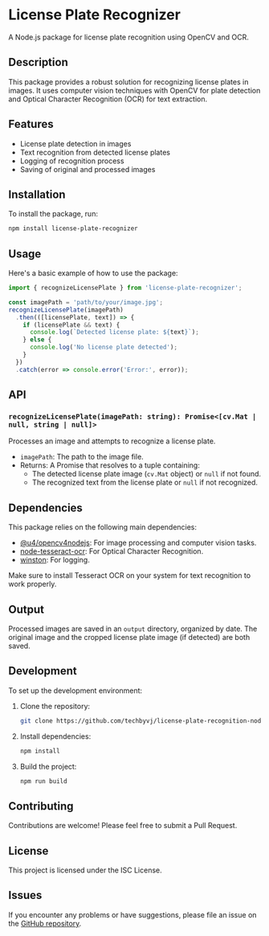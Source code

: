 # License Plate Recognizer

A Node.js package for license plate recognition using OpenCV and OCR.

## Description

This package provides a robust solution for recognizing license plates in images. It uses computer vision techniques with OpenCV for plate detection and Optical Character Recognition (OCR) for text extraction.

## Features

- License plate detection in images
- Text recognition from detected license plates
- Logging of recognition process
- Saving of original and processed images

## Installation

To install the package, run:

```bash
npm install license-plate-recognizer
```

## Usage

Here's a basic example of how to use the package:

```typescript
import { recognizeLicensePlate } from 'license-plate-recognizer';

const imagePath = 'path/to/your/image.jpg';
recognizeLicensePlate(imagePath)
  .then(([licensePlate, text]) => {
    if (licensePlate && text) {
      console.log(`Detected license plate: ${text}`);
    } else {
      console.log('No license plate detected');
    }
  })
  .catch(error => console.error('Error:', error));
```

## API

### `recognizeLicensePlate(imagePath: string): Promise<[cv.Mat | null, string | null]>`

Processes an image and attempts to recognize a license plate.

- `imagePath`: The path to the image file.
- Returns: A Promise that resolves to a tuple containing:
  - The detected license plate image (`cv.Mat` object) or `null` if not found.
  - The recognized text from the license plate or `null` if not recognized.

## Dependencies

This package relies on the following main dependencies:

- [@u4/opencv4nodejs](https://www.npmjs.com/package/@u4/opencv4nodejs): For image processing and computer vision tasks.
- [node-tesseract-ocr](https://www.npmjs.com/package/node-tesseract-ocr): For Optical Character Recognition.
- [winston](https://www.npmjs.com/package/winston): For logging.

Make sure to install Tesseract OCR on your system for text recognition to work properly.

## Output

Processed images are saved in an `output` directory, organized by date. The original image and the cropped license plate image (if detected) are both saved.

## Development

To set up the development environment:

1. Clone the repository:
   ```bash
   git clone https://github.com/techbyvj/license-plate-recognition-nodejs.git
   ```
2. Install dependencies:
   ```bash
   npm install
   ```
3. Build the project:
   ```bash
   npm run build
   ```

## Contributing

Contributions are welcome! Please feel free to submit a Pull Request.

## License

This project is licensed under the ISC License.

## Issues

If you encounter any problems or have suggestions, please file an issue on the [GitHub repository](https://github.com/techbyvj/license-plate-recognition-nodejs/issues).